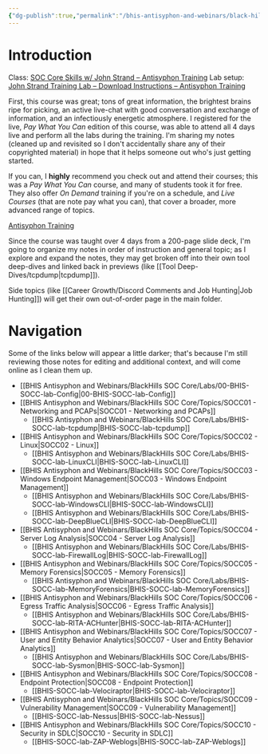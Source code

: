 ```yaml
---
{"dg-publish":true,"permalink":"/bhis-antisyphon-and-webinars/black-hills-soc-core/bhis-socc-notes-overview/"}
---
```


# Introduction

Class: [SOC Core Skills w/ John Strand – Antisyphon Training](https://www.antisyphontraining.com/on-demand-courses/soc-core-skills-w-john-strand/)
Lab setup: [John Strand Training Lab – Download Instructions – Antisyphon Training](https://www.antisyphontraining.com/john-strand-training-lab-download-instructions/)

First, this course was great; tons of great information, the brightest brains ripe for picking, an active live-chat with good conversation and exchange of information, and an infectiously energetic atmosphere. I registered for the live, *Pay What You Can* edition of this course, was able to attend all 4 days live and perform all the labs during the training. I'm sharing my notes (cleaned up and revisited so I don't accidentally share any of their copyrighted material) in hope that it helps someone out who's just getting started. 

If you can, I **highly** recommend you check out and attend their courses; this was a *Pay What You Can* course, and many of students took it for free. They also offer *On Demand* training if you're on a schedule, and *Live Courses* (that are note pay what you can), that cover a broader, more advanced range of topics.

[Antisyphon Training](https://www.antisyphontraining.com/)

Since the course was taught over 4 days from a 200-page slide deck, I'm going to organize my notes in order of instruction and general topic; as I explore and expand the notes, they may get broken off into their own tool deep-dives and linked back in previews (like [[Tool Deep-Dives/tcpdump\|tcpdump]]).

Side topics (like [[Career Growth/Discord Comments and Job Hunting\|Job Hunting]]) will get their own out-of-order page in the main folder.

# Navigation
Some of the links below will appear a little darker; that's because I'm still reviewing those notes for editing and additional context, and will come online as I clean them up.

- [[BHIS Antisyphon and Webinars/BlackHills SOC Core/Labs/00-BHIS-SOCC-lab-Config\|00-BHIS-SOCC-lab-Config]]
- [[BHIS Antisyphon and Webinars/BlackHills SOC Core/Topics/SOCC01 - Networking and PCAPs\|SOCC01 - Networking and PCAPs]]
	- [[BHIS Antisyphon and Webinars/BlackHills SOC Core/Labs/BHIS-SOCC-lab-tcpdump\|BHIS-SOCC-lab-tcpdump]]
- [[BHIS Antisyphon and Webinars/BlackHills SOC Core/Topics/SOCC02 - Linux\|SOCC02 - Linux]]
	- [[BHIS Antisyphon and Webinars/BlackHills SOC Core/Labs/BHIS-SOCC-lab-LinuxCLI\|BHIS-SOCC-lab-LinuxCLI]]
- [[BHIS Antisyphon and Webinars/BlackHills SOC Core/Topics/SOCC03 - Windows Endpoint Management\|SOCC03 - Windows Endpoint Management]]
	- [[BHIS Antisyphon and Webinars/BlackHills SOC Core/Labs/BHIS-SOCC-lab-WindowsCLI\|BHIS-SOCC-lab-WindowsCLI]]
	- [[BHIS Antisyphon and Webinars/BlackHills SOC Core/Labs/BHIS-SOCC-lab-DeepBlueCLI\|BHIS-SOCC-lab-DeepBlueCLI]]
- [[BHIS Antisyphon and Webinars/BlackHills SOC Core/Topics/SOCC04 - Server Log Analysis\|SOCC04 - Server Log Analysis]]
	- [[BHIS Antisyphon and Webinars/BlackHills SOC Core/Labs/BHIS-SOCC-lab-FirewallLog\|BHIS-SOCC-lab-FirewallLog]]
- [[BHIS Antisyphon and Webinars/BlackHills SOC Core/Topics/SOCC05 - Memory Forensics\|SOCC05 - Memory Forensics]]
	- [[BHIS Antisyphon and Webinars/BlackHills SOC Core/Labs/BHIS-SOCC-lab-MemoryForensics\|BHIS-SOCC-lab-MemoryForensics]]
- [[BHIS Antisyphon and Webinars/BlackHills SOC Core/Topics/SOCC06 - Egress Traffic Analysis\|SOCC06 - Egress Traffic Analysis]]
	- [[BHIS Antisyphon and Webinars/BlackHills SOC Core/Labs/BHIS-SOCC-lab-RITA-ACHunter\|BHIS-SOCC-lab-RITA-ACHunter]]
- [[BHIS Antisyphon and Webinars/BlackHills SOC Core/Topics/SOCC07 - User and Entity Behavior Analytics\|SOCC07 - User and Entity Behavior Analytics]]
	- [[BHIS Antisyphon and Webinars/BlackHills SOC Core/Labs/BHIS-SOCC-lab-Sysmon\|BHIS-SOCC-lab-Sysmon]]
- [[BHIS Antisyphon and Webinars/BlackHills SOC Core/Topics/SOCC08 - Endpoint Protection\|SOCC08 - Endpoint Protection]]
	- [[BHIS-SOCC-lab-Velociraptor\|BHIS-SOCC-lab-Velociraptor]]
- [[BHIS Antisyphon and Webinars/BlackHills SOC Core/Topics/SOCC09 - Vulnerability Management\|SOCC09 - Vulnerability Management]]
	- [[BHIS-SOCC-lab-Nessus\|BHIS-SOCC-lab-Nessus]]
- [[BHIS Antisyphon and Webinars/BlackHills SOC Core/Topics/SOCC10 - Security in SDLC\|SOCC10 - Security in SDLC]]
	- [[BHIS-SOCC-lab-ZAP-Weblogs\|BHIS-SOCC-lab-ZAP-Weblogs]]



